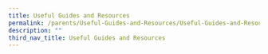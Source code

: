 ```yaml
---
title: Useful Guides and Resources
permalink: /parents/Useful-Guides-and-Resources/Useful-Guides-and-Resources/
description: ""
third_nav_title: Useful Guides and Resources
---
```

